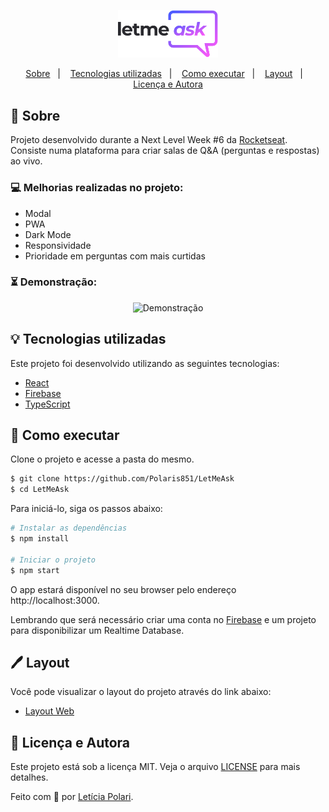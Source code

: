 <p align="center">
  <img 
       src="https://raw.githubusercontent.com/Polaris851/LetMeAsk/327d2605afc1b248cf15f69a1296909fba79a06a/src/assets/images/logo.svg" 
       alt="Let Me Ask" width="160px"/>
</p>

<p align="center">
  <a href="#sobre">Sobre</a>&nbsp;&nbsp;&nbsp;|&nbsp;&nbsp;&nbsp;
  <a href="#tecnologias-utilizadas">Tecnologias utilizadas</a>&nbsp;&nbsp;&nbsp;|&nbsp;&nbsp;&nbsp;
  <a href="#como-executar">Como executar</a>&nbsp;&nbsp;&nbsp;|&nbsp;&nbsp;&nbsp;
  <a href="#layoutr">Layout</a>&nbsp;&nbsp;&nbsp;|&nbsp;&nbsp;&nbsp;
  <a href="#licença-e-autora">Licença e Autora</a>
</p>

## 🦥 Sobre

Projeto desenvolvido durante a Next Level Week #6 da [Rocketseat](https://rocketseat.com.br/). Consiste numa plataforma para criar salas de Q&A (perguntas e respostas) ao vivo.

### 💻 Melhorias realizadas no projeto:

- Modal
- PWA
- Dark Mode
- Responsividade
- Prioridade em perguntas com mais curtidas

### ⏳ Demonstração:

<p align="center">
  <img 
       src="" 
       alt="Demonstração">
</p>

## 💡 Tecnologias utilizadas

Este projeto foi desenvolvido utilizando as seguintes tecnologias:

- [React](https://reactjs.org)
- [Firebase](https://firebase.google.com/)
- [TypeScript](https://www.typescriptlang.org/)

## 🚀 Como executar

Clone o projeto e acesse a pasta do mesmo.

```bash
$ git clone https://github.com/Polaris851/LetMeAsk
$ cd LetMeAsk
```

Para iniciá-lo, siga os passos abaixo:
```bash
# Instalar as dependências
$ npm install

# Iniciar o projeto
$ npm start
```
O app estará disponível no seu browser pelo endereço http://localhost:3000.

Lembrando que será necessário criar uma conta no [Firebase](https://firebase.google.com/) e um projeto para disponibilizar um Realtime Database.


## 🖊️ Layout

Você pode visualizar o layout do projeto através do link abaixo:

- [Layout Web](https://www.figma.com/community/file/1009824839797878169/Letmeask) 

## 📝 Licença e Autora

Este projeto está sob a licença MIT. Veja o arquivo [LICENSE](https://github.com/Polaris851/LetMeAsk/blob/main/LICENSE) para mais detalhes.

Feito com :purple_heart: por [Letícia Polari](https://github.com/Polaris851).

